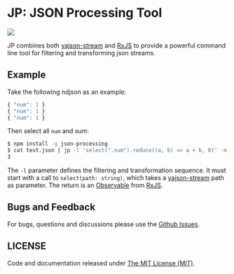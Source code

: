 # JP: **J**SON **P**rocessing Tool

<a href="https://travis-ci.org/tsouza/jp/builds"><img src="https://travis-ci.org/tsouza/jp.svg?branch=master"></a>

JP combines both [yajson-stream](https://github.com/tsouza/yajs) and 
[RxJS](https://github.com/ReactiveX/rxjs) to provide a powerful command line tool for filtering and transforming json streams.

## Example

Take the following ndjson as an example:
```js
{ "num": 1 }
{ "num": 1 }
{ "num": 1 }
```

Then select all `num` and sum:
```bash
$ npm install -g json-processing
$ cat test.json | jp -l 'select(".num").reduce((a, b) => a + b, 0)' -m json
3
```

The `-l` parameter defines the filtering and transformation sequence. It must start with a call to `select(path: string)`, which takes a [yajson-stream](https://github.com/tsouza/yajs) path as parameter. The return is an [Observable](http://reactivex.io/rxjs/class/es6/Observable.js~Observable.html) from [RxJS](https://github.com/ReactiveX/rxjs).

## Bugs and Feedback

For bugs, questions and discussions please use the [Github Issues](issues).

## LICENSE

Code and documentation released under [The MIT License (MIT)](LICENSE).